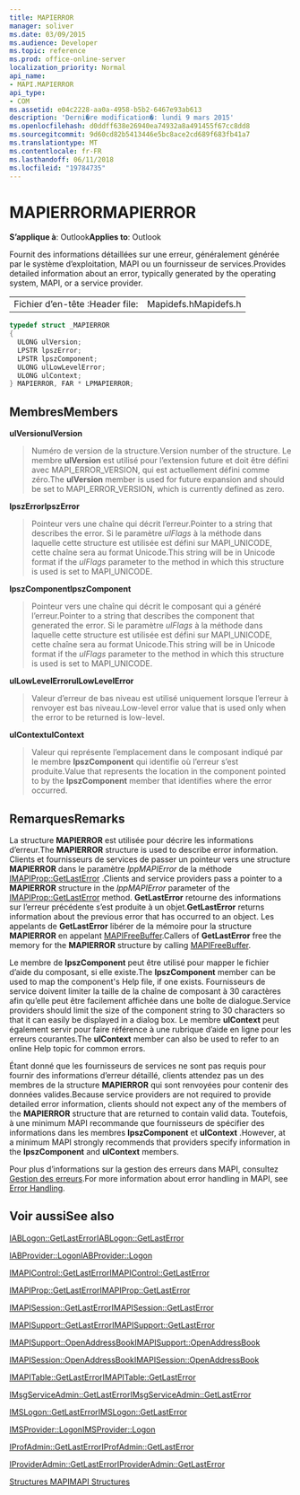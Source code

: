 ```yaml
---
title: MAPIERROR
manager: soliver
ms.date: 03/09/2015
ms.audience: Developer
ms.topic: reference
ms.prod: office-online-server
localization_priority: Normal
api_name:
- MAPI.MAPIERROR
api_type:
- COM
ms.assetid: e04c2228-aa0a-4958-b5b2-6467e93ab613
description: 'Derni�re modification�: lundi 9 mars 2015'
ms.openlocfilehash: d0ddff638e26940ea74932a8a491455f67cc8dd8
ms.sourcegitcommit: 9d60cd82b5413446e5bc8ace2cd689f683fb41a7
ms.translationtype: MT
ms.contentlocale: fr-FR
ms.lasthandoff: 06/11/2018
ms.locfileid: "19784735"
---
```

# <a name="mapierror"></a><span data-ttu-id="44495-103">MAPIERROR</span><span class="sxs-lookup"><span data-stu-id="44495-103">MAPIERROR</span></span>

  
  
<span data-ttu-id="44495-104">**S’applique à**: Outlook</span><span class="sxs-lookup"><span data-stu-id="44495-104">**Applies to**: Outlook</span></span> 
  
<span data-ttu-id="44495-105">Fournit des informations détaillées sur une erreur, généralement générée par le système d’exploitation, MAPI ou un fournisseur de services.</span><span class="sxs-lookup"><span data-stu-id="44495-105">Provides detailed information about an error, typically generated by the operating system, MAPI, or a service provider.</span></span> 
  
|||
|:-----|:-----|
|<span data-ttu-id="44495-106">Fichier d’en-tête :</span><span class="sxs-lookup"><span data-stu-id="44495-106">Header file:</span></span>  <br/> |<span data-ttu-id="44495-107">Mapidefs.h</span><span class="sxs-lookup"><span data-stu-id="44495-107">Mapidefs.h</span></span>  <br/> |
   
```cpp
typedef struct _MAPIERROR
{
  ULONG ulVersion;
  LPSTR lpszError;
  LPSTR lpszComponent;
  ULONG ulLowLevelError;
  ULONG ulContext;
} MAPIERROR, FAR * LPMAPIERROR;

```

## <a name="members"></a><span data-ttu-id="44495-108">Membres</span><span class="sxs-lookup"><span data-stu-id="44495-108">Members</span></span>

 <span data-ttu-id="44495-109">**ulVersion**</span><span class="sxs-lookup"><span data-stu-id="44495-109">**ulVersion**</span></span>
  
> <span data-ttu-id="44495-110">Numéro de version de la structure.</span><span class="sxs-lookup"><span data-stu-id="44495-110">Version number of the structure.</span></span> <span data-ttu-id="44495-111">Le membre **ulVersion** est utilisé pour l’extension future et doit être défini avec MAPI_ERROR_VERSION, qui est actuellement défini comme zéro.</span><span class="sxs-lookup"><span data-stu-id="44495-111">The **ulVersion** member is used for future expansion and should be set to MAPI_ERROR_VERSION, which is currently defined as zero.</span></span> 
    
 <span data-ttu-id="44495-112">**lpszError**</span><span class="sxs-lookup"><span data-stu-id="44495-112">**lpszError**</span></span>
  
> <span data-ttu-id="44495-113">Pointeur vers une chaîne qui décrit l’erreur.</span><span class="sxs-lookup"><span data-stu-id="44495-113">Pointer to a string that describes the error.</span></span> <span data-ttu-id="44495-114">Si le paramètre _ulFlags_ à la méthode dans laquelle cette structure est utilisée est défini sur MAPI_UNICODE, cette chaîne sera au format Unicode.</span><span class="sxs-lookup"><span data-stu-id="44495-114">This string will be in Unicode format if the  _ulFlags_ parameter to the method in which this structure is used is set to MAPI_UNICODE.</span></span> 
    
 <span data-ttu-id="44495-115">**lpszComponent**</span><span class="sxs-lookup"><span data-stu-id="44495-115">**lpszComponent**</span></span>
  
> <span data-ttu-id="44495-116">Pointeur vers une chaîne qui décrit le composant qui a généré l’erreur.</span><span class="sxs-lookup"><span data-stu-id="44495-116">Pointer to a string that describes the component that generated the error.</span></span> <span data-ttu-id="44495-117">Si le paramètre _ulFlags_ à la méthode dans laquelle cette structure est utilisée est défini sur MAPI_UNICODE, cette chaîne sera au format Unicode.</span><span class="sxs-lookup"><span data-stu-id="44495-117">This string will be in Unicode format if the  _ulFlags_ parameter to the method in which this structure is used is set to MAPI_UNICODE.</span></span> 
    
 <span data-ttu-id="44495-118">**ulLowLevelError**</span><span class="sxs-lookup"><span data-stu-id="44495-118">**ulLowLevelError**</span></span>
  
> <span data-ttu-id="44495-119">Valeur d’erreur de bas niveau est utilisé uniquement lorsque l’erreur à renvoyer est bas niveau.</span><span class="sxs-lookup"><span data-stu-id="44495-119">Low-level error value that is used only when the error to be returned is low-level.</span></span>
    
 <span data-ttu-id="44495-120">**ulContext**</span><span class="sxs-lookup"><span data-stu-id="44495-120">**ulContext**</span></span>
  
> <span data-ttu-id="44495-121">Valeur qui représente l’emplacement dans le composant indiqué par le membre **lpszComponent** qui identifie où l’erreur s’est produite.</span><span class="sxs-lookup"><span data-stu-id="44495-121">Value that represents the location in the component pointed to by the **lpszComponent** member that identifies where the error occurred.</span></span> 
    
## <a name="remarks"></a><span data-ttu-id="44495-122">Remarques</span><span class="sxs-lookup"><span data-stu-id="44495-122">Remarks</span></span>

<span data-ttu-id="44495-123">La structure **MAPIERROR** est utilisée pour décrire les informations d’erreur.</span><span class="sxs-lookup"><span data-stu-id="44495-123">The **MAPIERROR** structure is used to describe error information.</span></span> <span data-ttu-id="44495-124">Clients et fournisseurs de services de passer un pointeur vers une structure **MAPIERROR** dans le paramètre _lppMAPIError_ de la méthode [IMAPIProp::GetLastError](imapiprop-getlasterror.md) .</span><span class="sxs-lookup"><span data-stu-id="44495-124">Clients and service providers pass a pointer to a **MAPIERROR** structure in the  _lppMAPIError_ parameter of the [IMAPIProp::GetLastError](imapiprop-getlasterror.md) method.</span></span> <span data-ttu-id="44495-125">**GetLastError** retourne des informations sur l’erreur précédente s’est produite à un objet.</span><span class="sxs-lookup"><span data-stu-id="44495-125">**GetLastError** returns information about the previous error that has occurred to an object.</span></span> <span data-ttu-id="44495-126">Les appelants de **GetLastError** libérer de la mémoire pour la structure **MAPIERROR** en appelant [MAPIFreeBuffer](mapifreebuffer.md).</span><span class="sxs-lookup"><span data-stu-id="44495-126">Callers of **GetLastError** free the memory for the **MAPIERROR** structure by calling [MAPIFreeBuffer](mapifreebuffer.md).</span></span>
  
<span data-ttu-id="44495-127">Le membre de **lpszComponent** peut être utilisé pour mapper le fichier d’aide du composant, si elle existe.</span><span class="sxs-lookup"><span data-stu-id="44495-127">The **lpszComponent** member can be used to map the component's Help file, if one exists.</span></span> <span data-ttu-id="44495-128">Fournisseurs de service doivent limiter la taille de la chaîne de composant à 30 caractères afin qu’elle peut être facilement affichée dans une boîte de dialogue.</span><span class="sxs-lookup"><span data-stu-id="44495-128">Service providers should limit the size of the component string to 30 characters so that it can easily be displayed in a dialog box.</span></span> <span data-ttu-id="44495-129">Le membre **ulContext** peut également servir pour faire référence à une rubrique d’aide en ligne pour les erreurs courantes.</span><span class="sxs-lookup"><span data-stu-id="44495-129">The **ulContext** member can also be used to refer to an online Help topic for common errors.</span></span> 
  
<span data-ttu-id="44495-130">Étant donné que les fournisseurs de services ne sont pas requis pour fournir des informations d’erreur détaillé, clients attendez pas un des membres de la structure **MAPIERROR** qui sont renvoyées pour contenir des données valides.</span><span class="sxs-lookup"><span data-stu-id="44495-130">Because service providers are not required to provide detailed error information, clients should not expect any of the members of the **MAPIERROR** structure that are returned to contain valid data.</span></span> <span data-ttu-id="44495-131">Toutefois, à une minimum MAPI recommande que fournisseurs de spécifier des informations dans les membres **lpszComponent** et **ulContext** .</span><span class="sxs-lookup"><span data-stu-id="44495-131">However, at a minimum MAPI strongly recommends that providers specify information in the **lpszComponent** and **ulContext** members.</span></span> 
  
<span data-ttu-id="44495-132">Pour plus d’informations sur la gestion des erreurs dans MAPI, consultez [Gestion des erreurs](error-handling-in-mapi.md).</span><span class="sxs-lookup"><span data-stu-id="44495-132">For more information about error handling in MAPI, see [Error Handling](error-handling-in-mapi.md).</span></span>
  
## <a name="see-also"></a><span data-ttu-id="44495-133">Voir aussi</span><span class="sxs-lookup"><span data-stu-id="44495-133">See also</span></span>



[<span data-ttu-id="44495-134">IABLogon::GetLastError</span><span class="sxs-lookup"><span data-stu-id="44495-134">IABLogon::GetLastError</span></span>](iablogon-getlasterror.md)
  
[<span data-ttu-id="44495-135">IABProvider::Logon</span><span class="sxs-lookup"><span data-stu-id="44495-135">IABProvider::Logon</span></span>](iabprovider-logon.md)
  
[<span data-ttu-id="44495-136">IMAPIControl::GetLastError</span><span class="sxs-lookup"><span data-stu-id="44495-136">IMAPIControl::GetLastError</span></span>](imapicontrol-getlasterror.md)
  
[<span data-ttu-id="44495-137">IMAPIProp::GetLastError</span><span class="sxs-lookup"><span data-stu-id="44495-137">IMAPIProp::GetLastError</span></span>](imapiprop-getlasterror.md)
  
[<span data-ttu-id="44495-138">IMAPISession::GetLastError</span><span class="sxs-lookup"><span data-stu-id="44495-138">IMAPISession::GetLastError</span></span>](imapisession-getlasterror.md)
  
[<span data-ttu-id="44495-139">IMAPISupport::GetLastError</span><span class="sxs-lookup"><span data-stu-id="44495-139">IMAPISupport::GetLastError</span></span>](imapisupport-getlasterror.md)
  
[<span data-ttu-id="44495-140">IMAPISupport::OpenAddressBook</span><span class="sxs-lookup"><span data-stu-id="44495-140">IMAPISupport::OpenAddressBook</span></span>](imapisupport-openaddressbook.md)
  
[<span data-ttu-id="44495-141">IMAPISession::OpenAddressBook</span><span class="sxs-lookup"><span data-stu-id="44495-141">IMAPISession::OpenAddressBook</span></span>](imapisession-openaddressbook.md)
  
[<span data-ttu-id="44495-142">IMAPITable::GetLastError</span><span class="sxs-lookup"><span data-stu-id="44495-142">IMAPITable::GetLastError</span></span>](imapitable-getlasterror.md)
  
[<span data-ttu-id="44495-143">IMsgServiceAdmin::GetLastError</span><span class="sxs-lookup"><span data-stu-id="44495-143">IMsgServiceAdmin::GetLastError</span></span>](imsgserviceadmin-getlasterror.md)
  
[<span data-ttu-id="44495-144">IMSLogon::GetLastError</span><span class="sxs-lookup"><span data-stu-id="44495-144">IMSLogon::GetLastError</span></span>](imslogon-getlasterror.md)
  
[<span data-ttu-id="44495-145">IMSProvider::Logon</span><span class="sxs-lookup"><span data-stu-id="44495-145">IMSProvider::Logon</span></span>](imsprovider-logon.md)
  
[<span data-ttu-id="44495-146">IProfAdmin::GetLastError</span><span class="sxs-lookup"><span data-stu-id="44495-146">IProfAdmin::GetLastError</span></span>](iprofadmin-getlasterror.md)
  
[<span data-ttu-id="44495-147">IProviderAdmin::GetLastError</span><span class="sxs-lookup"><span data-stu-id="44495-147">IProviderAdmin::GetLastError</span></span>](iprovideradmin-getlasterror.md)


[<span data-ttu-id="44495-148">Structures MAPI</span><span class="sxs-lookup"><span data-stu-id="44495-148">MAPI Structures</span></span>](mapi-structures.md)

